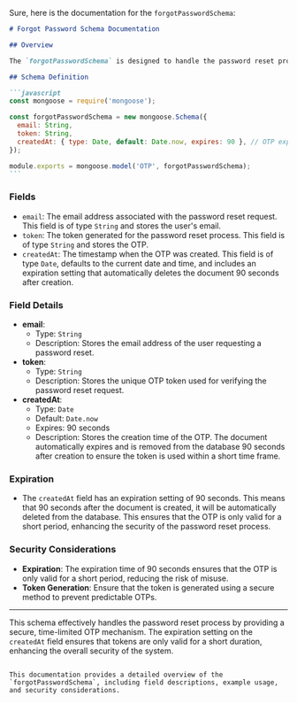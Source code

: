 Sure, here is the documentation for the `forgotPasswordSchema`:

````markdown
# Forgot Password Schema Documentation

## Overview

The `forgotPasswordSchema` is designed to handle the password reset process by storing the email, token, and creation time of OTP (One-Time Password) requests. This schema ensures that OTPs are valid only for a short period, enhancing security.

## Schema Definition

```javascript
const mongoose = require('mongoose');

const forgotPasswordSchema = new mongoose.Schema({
  email: String,
  token: String,
  createdAt: { type: Date, default: Date.now, expires: 90 }, // OTP expires after 90 seconds
});

module.exports = mongoose.model('OTP', forgotPasswordSchema);
```
````

### Fields

- `email`: The email address associated with the password reset request. This field is of type `String` and stores the user's email.
- `token`: The token generated for the password reset process. This field is of type `String` and stores the OTP.
- `createdAt`: The timestamp when the OTP was created. This field is of type `Date`, defaults to the current date and time, and includes an expiration setting that automatically deletes the document 90 seconds after creation.

### Field Details

- **email**:
  - Type: `String`
  - Description: Stores the email address of the user requesting a password reset.
- **token**:
  - Type: `String`
  - Description: Stores the unique OTP token used for verifying the password reset request.
- **createdAt**:
  - Type: `Date`
  - Default: `Date.now`
  - Expires: 90 seconds
  - Description: Stores the creation time of the OTP. The document automatically expires and is removed from the database 90 seconds after creation to ensure the token is used within a short time frame.

### Expiration

- The `createdAt` field has an expiration setting of 90 seconds. This means that 90 seconds after the document is created, it will be automatically deleted from the database. This ensures that the OTP is only valid for a short period, enhancing the security of the password reset process.

### Security Considerations

- **Expiration**: The expiration time of 90 seconds ensures that the OTP is only valid for a short period, reducing the risk of misuse.
- **Token Generation**: Ensure that the token is generated using a secure method to prevent predictable OTPs.

---

This schema effectively handles the password reset process by providing a secure, time-limited OTP mechanism. The expiration setting on the `createdAt` field ensures that tokens are only valid for a short duration, enhancing the overall security of the system.

```

This documentation provides a detailed overview of the `forgotPasswordSchema`, including field descriptions, example usage, and security considerations.
```
